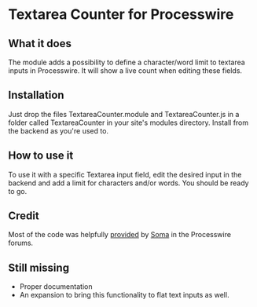 # Textarea Counter for Processwire

## What it does

The module adds a possibility to define a character/word limit to textarea inputs in Processwire. It will show a live count when editing these fields.

## Installation

Just drop the files TextareaCounter.module and TextareaCounter.js in a folder called TextareaCounter in your site's modules directory. Install from the backend as you're used to.

## How to use it

To use it with a specific Textarea input field, edit the desired input in the backend and add a limit for characters and/or words. You should be ready to go.

## Credit

Most of the code was helpfully [provided](http://processwire.com/talk/topic/2343-char-counter-for-texttextarea-fields/#entry22038) by [Soma](http://processwire.com/talk/user/100-soma/) in the Processwire forums.


## Still missing

* Proper documentation
* An expansion to bring this functionality to flat text inputs as well.
